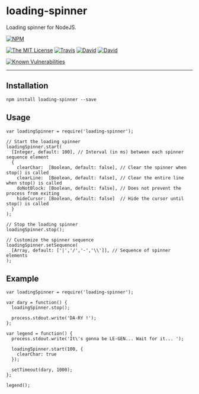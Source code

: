 # loading-spinner

Loading spinner for NodeJS.

[![NPM](https://nodei.co/npm/loading-spinner.png?downloads=true&downloadRank=true&stars=true)](https://nodei.co/npm/loading-spinner/)

[![The MIT License](https://img.shields.io/badge/license-MIT-orange.svg?style=flat-square)](http://opensource.org/licenses/MIT)
[![Travis](https://img.shields.io/travis/ivangabriele/loading-spinner.svg?style=flat-square)](https://travis-ci.org/ivangabriele/loading-spinner)
[![David](https://img.shields.io/david/ivangabriele/loading-spinner.svg?style=flat-square)](https://david-dm.org/ivangabriele/loading-spinner)
[![David](https://img.shields.io/david/dev/ivangabriele/loading-spinner.svg?style=flat-square)](https://david-dm.org/ivangabriele/loading-spinner)

[![Known Vulnerabilities](https://snyk.io/test/github/ivangabriele/loading-spinner/badge.svg)](https://snyk.io/test/github/ivangabriele/loading-spinner)

---

## Installation

    npm install loading-spinner --save

## Usage

    var loadingSpinner = require('loading-spinner');

    // Start the loading spinner
    loadingSpinner.start(
      [Integer, default: 100], // Interval (in ms) between each spinner sequence element
      {
        clearChar:  [Boolean, default: false], // Clear the spinner when stop() is called
        clearLine:  [Boolean, default: false], // Clear the entire line when stop() is called
        doNotBlock: [Boolean, default: false], // Does not prevent the process from exiting
        hideCursor: [Boolean, default: false]  // Hide the cursor until stop() is called
      }
    );

    // Stop the loading spinner
    loadingSpinner.stop();

    // Customize the spinner sequence
    loadingSpinner.setSequence(
      [Array, default: ['|','/','-','\\']], // Sequence of spinner elements
    );

## Example

    var loadingSpinner = require('loading-spinner');

    var dary = function() {
      loadingSpinner.stop();

      process.stdout.write('DA-RY !');
    };

    var legend = function() {
      process.stdout.write('It\'s gonna be LE-GEN... Wait for it... ');

      loadingSpinner.start(100, {
        clearChar: true
      });

      setTimeout(dary, 1000);
    };

    legend();

